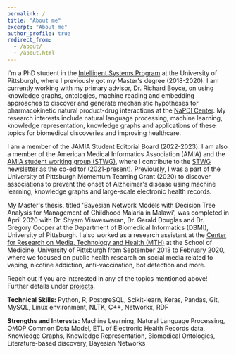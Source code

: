 ```yaml
---
permalink: /
title: "About me"
excerpt: "About me"
author_profile: true
redirect_from: 
  - /about/
  - /about.html
---
```


I'm a PhD student in the [Intelligent Systems Program](https://www.isp.pitt.edu/ "ISP") at the University of Pittsburgh, where I previously got my Master's degree (2018-2020). I am currently working with my primary advisor, Dr. Richard Boyce, on using knowledge graphs, ontologies, machine reading and embedding approaches to discover and generate mechanistic hypotheses for pharmacokinetic natural product-drug interactions at the [NaPDI Center](https://napdicenter.org/). My research interests include natural language processing, machine learning, knowledge representation, knowledge graphs and applications of these topics for biomedical discoveries and improving healthcare.

I am a member of the JAMIA Student Editorial Board (2022-2023). I am also a member of the American Medical Informatics Association (AMIA) and the [AMIA student working group (STWG)](https://amia.org/community/working-groups/student), where I contribute to the [STWG newsletter](https://amia.org/community/working-groups/student/student-working-group-newsletter) as the co-editor (2021-present). Previously, I was a part of the University of Pittsburgh Momentum Teaming Grant (2020) to discover associations to prevent the onset of Alzheimer's disease using machine learning, knowledge graphs and large-scale electronic health records.

My Master's thesis, titled 'Bayesian Network Models with Decision Tree Analysis for Management of Childhood Malaria in Malawi', was completed in April 2020 with Dr. Shyam Visweswaran, Dr. Gerald Douglas and Dr. Gregory Cooper at the Department of Biomedical Informatics (DBMI), University of Pittsburgh. I also worked as a research assistant at the [Center for Research on Media, Technology and Health (MTH)](https://www.crmth.pitt.edu/) at the School of Medicine, University of Pittsburgh from September 2018 to February 2020, where we focused on public health research on social media related to vaping, nicotine addiction, anti-vaccination, bot detection and more.

Reach out if you are interested in any of the topics mentioned above! Further details under [projects](https://sanyabt.github.io/projects/).

**Technical Skills:** Python, R, PostgreSQL, Scikit-learn, Keras, Pandas, Git, MySQL, Linux environment, NLTK, C++, Networkx, RDF

**Strengths and Interests:** Machine Learning, Natural Language Processing, OMOP Common Data Model, ETL of Electronic Health Records data, Knowledge Graphs, Knowledge Representation, Biomedical Ontologies, Literature-based discovery, Bayesian Networks